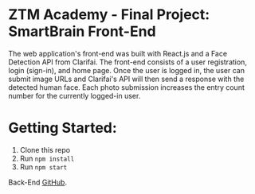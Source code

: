 # ZTM Academy - Final Project: SmartBrain Front-End

The web application's front-end was built with React.js and a Face Detection API from Clarifai. The front-end consists of a user registration, login (sign-in), and home page. Once the user is logged in, the user can submit image URLs and Clarifai's API will then send a response with the detected human face. Each photo submission increases the entry count number for the currently logged-in user.

# Getting Started:
1. Clone this repo
2. Run `npm install`
3. Run `npm start`

Back-End [GitHub](https://github.com/jstran97/ztm-smartbrain-api/tree/main).
